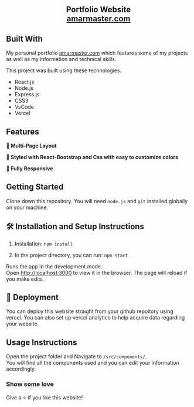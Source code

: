<h2 align="center">
  Portfolio Website<br/>
  <a href="https://amarmaster.vercel.app/" target="_blank">amarmaster.com</a>
</h2>

## Built With

My personal portfolio <a href="https://amarmaster.vercel.app/" target="_blank">amarmaster.com</a> which features some of my projects as well as my information and technical skills.<br/>

This project was built using these technologies.

- React.js
- Node.js
- Express.js
- CSS3
- VsCode
- Vercel

## Features

**📖 Multi-Page Layout**

**🎨 Styled with React-Bootstrap and Css with easy to customize colors**

**📱 Fully Responsive**

## Getting Started

Clone down this repository. You will need `node.js` and `git` installed globally on your machine.

## 🛠 Installation and Setup Instructions

1. Installation: `npm install`

2. In the project directory, you can run: `npm start`

Runs the app in the development mode.\
Open [http://localhost:3000](http://localhost:3000) to view it in the browser.
The page will reload if you make edits.

## 🛜 Deployment
You can deploy this website straight from your github repoitory using vercel. You can also set up vercel analytics to help acquire data regarding your website.

## Usage Instructions

Open the project folder and Navigate to `/src/components/`. <br/>
You will find all the components used and you can edit your information accordingly.

### Show some love

Give a ⭐ if you like this website!
